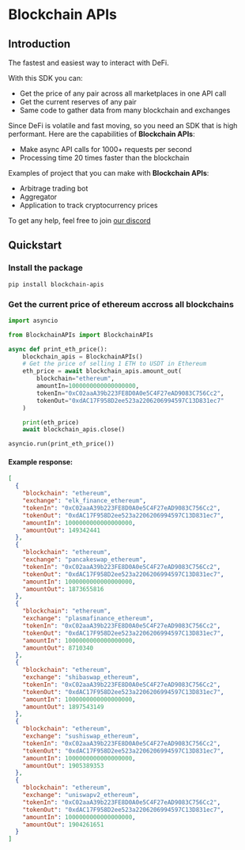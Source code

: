 # Blockchain APIs

## Introduction

The fastest and easiest way to interact with DeFi.

With this SDK you can:
- Get the price of any pair across all marketplaces in one API call
- Get the current reserves of any pair
- Same code to gather data from many blockchain and exchanges

Since DeFi is volatile and fast moving, so you need an SDK that is high performant. Here are the capabilities of **Blockchain APIs**:
- Make async API calls for 1000+ requests per second
- Processing time 20 times faster than the blockchain

Examples of project that you can make with **Blockchain APIs**:
- Arbitrage trading bot
- Aggregator
- Application to track cryptocurrency prices

To get any help, feel free to join [our discord](https://discord.gg/GphRMJXmS5)

## Quickstart

### Install the package

`pip install blockchain-apis`

### Get the current price of ethereum accross all blockchains

```python
import asyncio

from BlockchainAPIs import BlockchainAPIs

async def print_eth_price():
    blockchain_apis = BlockchainAPIs()
    # Get the price of selling 1 ETH to USDT in Ethereum
    eth_price = await blockchain_apis.amount_out(
        blockchain="ethereum",
        amountIn=1000000000000000000,
        tokenIn="0xC02aaA39b223FE8D0A0e5C4F27eAD9083C756Cc2",
        tokenOut="0xdAC17F958D2ee523a2206206994597C13D831ec7"
    )

    print(eth_price)
    await blockchain_apis.close()

asyncio.run(print_eth_price())

```

#### Example response:

```json
[
  {
    "blockchain": "ethereum",
    "exchange": "elk_finance_ethereum",
    "tokenIn": "0xC02aaA39b223FE8D0A0e5C4F27eAD9083C756Cc2",
    "tokenOut": "0xdAC17F958D2ee523a2206206994597C13D831ec7",
    "amountIn": 1000000000000000000,
    "amountOut": 149342441
  },
  {
    "blockchain": "ethereum",
    "exchange": "pancakeswap_ethereum",
    "tokenIn": "0xC02aaA39b223FE8D0A0e5C4F27eAD9083C756Cc2",
    "tokenOut": "0xdAC17F958D2ee523a2206206994597C13D831ec7",
    "amountIn": 1000000000000000000,
    "amountOut": 1873655816
  },
  {
    "blockchain": "ethereum",
    "exchange": "plasmafinance_ethereum",
    "tokenIn": "0xC02aaA39b223FE8D0A0e5C4F27eAD9083C756Cc2",
    "tokenOut": "0xdAC17F958D2ee523a2206206994597C13D831ec7",
    "amountIn": 1000000000000000000,
    "amountOut": 8710340
  },
  {
    "blockchain": "ethereum",
    "exchange": "shibaswap_ethereum",
    "tokenIn": "0xC02aaA39b223FE8D0A0e5C4F27eAD9083C756Cc2",
    "tokenOut": "0xdAC17F958D2ee523a2206206994597C13D831ec7",
    "amountIn": 1000000000000000000,
    "amountOut": 1897543149
  },
  {
    "blockchain": "ethereum",
    "exchange": "sushiswap_ethereum",
    "tokenIn": "0xC02aaA39b223FE8D0A0e5C4F27eAD9083C756Cc2",
    "tokenOut": "0xdAC17F958D2ee523a2206206994597C13D831ec7",
    "amountIn": 1000000000000000000,
    "amountOut": 1905389353
  },
  {
    "blockchain": "ethereum",
    "exchange": "uniswapv2_ethereum",
    "tokenIn": "0xC02aaA39b223FE8D0A0e5C4F27eAD9083C756Cc2",
    "tokenOut": "0xdAC17F958D2ee523a2206206994597C13D831ec7",
    "amountIn": 1000000000000000000,
    "amountOut": 1904261651
  }
]
```



